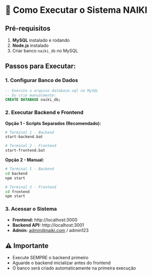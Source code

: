 # 🚀 Como Executar o Sistema NAIKI

## Pré-requisitos
1. **MySQL** instalado e rodando
2. **Node.js** instalado
3. Criar banco `naiki_db` no MySQL

## Passos para Executar:

### 1. Configurar Banco de Dados
```sql
-- Execute o arquivo database.sql no MySQL
-- Ou crie manualmente:
CREATE DATABASE naiki_db;
```

### 2. Executar Backend e Frontend

**Opção 1 - Scripts Separados (Recomendado):**
```bash
# Terminal 1 - Backend
start-backend.bat

# Terminal 2 - Frontend  
start-frontend.bat
```

**Opção 2 - Manual:**
```bash
# Terminal 1 - Backend
cd backend
npm start

# Terminal 2 - Frontend
cd frontend  
npm start
```

### 3. Acessar o Sistema
- **Frontend:** http://localhost:3000
- **Backend API:** http://localhost:3001
- **Admin:** admin@naiki.com / admin123

## ⚠️ Importante
- Execute SEMPRE o backend primeiro
- Aguarde o backend inicializar antes do frontend
- O banco será criado automaticamente na primeira execução